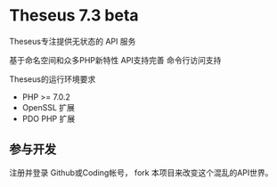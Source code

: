 Theseus 7.3 beta
=======================================


Theseus专注提供无状态的 API 服务

 基于命名空间和众多PHP新特性
 API支持完善
 命令行访问支持

Theseus的运行环境要求

 + PHP >= 7.0.2
 + OpenSSL 扩展
 + PDO PHP 扩展


## 参与开发
注册并登录 Github或Coding帐号， fork 本项目来改变这个混乱的API世界。
